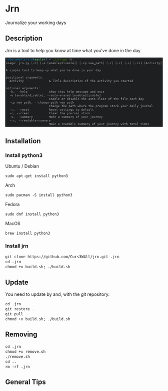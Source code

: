 # Jrn

Journalize your working days

## Description

Jrn is a tool to help you know at time what you've done in the day

![Help](/img/help.png)

## Installation

### Install python3

Ubuntu / Debian
```
sudo apt-get install python3
```
Arch
```
sudo pacman -S install python3
```
Fedora
```
sudo dnf install python3
```
MacOS
```
brew install python3
```

### Install jrn

```
git clone https://github.com/Curs3W4ll/jrn.git .jrn
cd .jrn
chmod +x build.sh; ./build.sh
```

## Update

You need to update by and, with the git repository:
```
cd .jrn
git restore .
git pull
chmod +x build.sh; ./build.sh
```

## Removing

```
cd .jrn
chmod +x remove.sh
./remove.sh
cd ..
rm -rf .jrn
```

## General Tips
